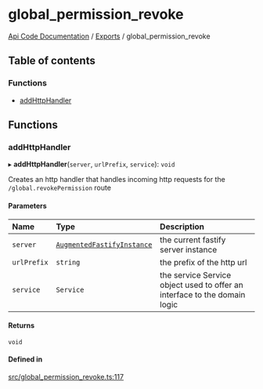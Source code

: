 # global\_permission\_revoke
 
[Api Code Documentation](../README.md) / [Exports](../modules.md) / global\_permission\_revoke

## Table of contents

### Functions

- [addHttpHandler](global_permission_revoke.md#addhttphandler)

## Functions

### addHttpHandler

▸ **addHttpHandler**(`server`, `urlPrefix`, `service`): `void`

Creates an http handler that handles incoming http requests for the `/global.revokePermission` route

#### Parameters

| Name | Type | Description |
| :------ | :------ | :------ |
| `server` | [`AugmentedFastifyInstance`](../interfaces/types.AugmentedFastifyInstance.md) | the current fastify server instance |
| `urlPrefix` | `string` | the prefix of the http url |
| `service` | `Service` | the service Service object used to offer an interface to the domain logic |

#### Returns

`void`

#### Defined in

[src/global_permission_revoke.ts:117](https://github.com/openkfw/TruBudget/blob/965031f/api/src/global_permission_revoke.ts#L117)
